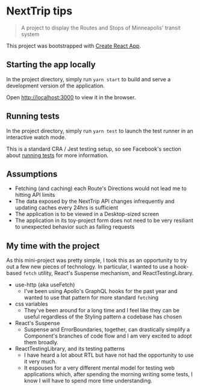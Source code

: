# NextTrip tips

> A project to display the Routes and Stops of Minneapolis' transit system

This project was bootstrapped with [Create React App](https://github.com/facebook/create-react-app).

## Starting the app locally

In the project directory, simply run `yarn start` to build and serve a development version of the application.

Open [http://localhost:3000](http://localhost:3000) to view it in the browser.

## Running tests

In the project directory, simply run `yarn test` to launch the test runner in an interactive watch mode.

This is a standard CRA / Jest testing setup, so see Facebook's section about [running tests](https://facebook.github.io/create-react-app/docs/running-tests) for more information.

## Assumptions

- Fetching (and caching) each Route's Directions would not lead me to hitting API limits
- The data exposed by the NextTrip API changes infrequently and updating caches every 24hrs is sufficient
- The application is to be viewed in a Desktop-sized screen
- The application in its toy-project form does not need to be very resiliant to unexpected behavior such as failing requests

## My time with the project

As this mini-project was pretty simple, I took this as an opportunity to try out a few new pieces of technology. In particular, I wanted to use a hook-based `fetch` utility, React's Suspense mechanism, and ReactTestingLibrary.

- use-http (aka useFetch)
  - I've been using Apollo's GraphQL hooks for the past year and wanted to use that pattern for more standard `fetch`ing
- css variables
  - They've been around for a long time and I feel like they can be useful regardless of the Styling pattern a codebase has chosen
- React's Suspense
  - Suspense and ErrorBoundaries, together, can drastically simplify a Component's branches of code flow and I am very excited to adopt them broadly.
- ReactTestingLibrary, and its testing patterns
  - I have heard a lot about RTL but have not had the opportunity to use it very much.
  - It espouses for a very different mental model for testing web applications which, after spending the morning writing some tests, I know I will have to spend more time understanding.
